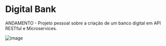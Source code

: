 # Digital Bank
ANDAMENTO - Projeto pessoal sobre a criação de um banco digital em API RESTful e Microservices.

![image](https://user-images.githubusercontent.com/101612046/187104885-5feabe23-e2dd-4898-a6c1-5ac3a55733f1.png)

